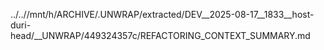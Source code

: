 ../..//mnt/h/ARCHIVE/.UNWRAP/extracted/DEV__2025-08-17__1833__host-duri-head/__UNWRAP/449324357c/REFACTORING_CONTEXT_SUMMARY.md